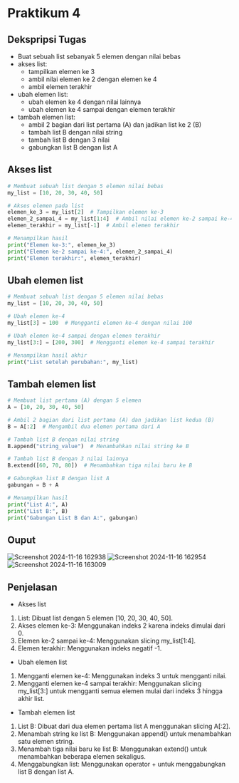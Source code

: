 # Praktikum 4
## Dekspripsi Tugas
- Buat sebuah list sebanyak 5 elemen dengan nilai bebas
- akses list:
  - tampilkan elemen ke 3
  - ambil nilai elemen ke 2 dengan elemen ke 4
  - ambil elemen terakhir
- ubah elemen list:
  - ubah elemen ke 4 dengan nilai lainnya
  - ubah elemen ke 4 sampai dengan elemen terakhir
- tambah elemen list:
  - ambil 2 bagian dari list pertama (A) dan jadikan list ke 2 (B)
  - tambah list B dengan nilai string
  - tambah list B dengan 3 nilai
  - gabungkan list B dengan list A

## Akses list
```python
# Membuat sebuah list dengan 5 elemen nilai bebas
my_list = [10, 20, 30, 40, 50]

# Akses elemen pada list
elemen_ke_3 = my_list[2]  # Tampilkan elemen ke-3
elemen_2_sampai_4 = my_list[1:4]  # Ambil nilai elemen ke-2 sampai ke-4
elemen_terakhir = my_list[-1]  # Ambil elemen terakhir

# Menampilkan hasil
print("Elemen ke-3:", elemen_ke_3)
print("Elemen ke-2 sampai ke-4:", elemen_2_sampai_4)
print("Elemen terakhir:", elemen_terakhir)
```
## Ubah elemen list
```python
# Membuat sebuah list dengan 5 elemen nilai bebas
my_list = [10, 20, 30, 40, 50]

# Ubah elemen ke-4
my_list[3] = 100  # Mengganti elemen ke-4 dengan nilai 100

# Ubah elemen ke-4 sampai dengan elemen terakhir
my_list[3:] = [200, 300]  # Mengganti elemen ke-4 sampai terakhir

# Menampilkan hasil akhir
print("List setelah perubahan:", my_list)
```
## Tambah elemen list
```python
# Membuat list pertama (A) dengan 5 elemen
A = [10, 20, 30, 40, 50]

# Ambil 2 bagian dari list pertama (A) dan jadikan list kedua (B)
B = A[:2]  # Mengambil dua elemen pertama dari A

# Tambah list B dengan nilai string
B.append("string_value")  # Menambahkan nilai string ke B

# Tambah list B dengan 3 nilai lainnya
B.extend([60, 70, 80])  # Menambahkan tiga nilai baru ke B

# Gabungkan list B dengan list A
gabungan = B + A

# Menampilkan hasil
print("List A:", A)
print("List B:", B)
print("Gabungan List B dan A:", gabungan)
```
## Ouput
![Screenshot 2024-11-16 162938](https://github.com/user-attachments/assets/8bd61274-8ef8-4b80-9629-4a3bf51118a0)
![Screenshot 2024-11-16 162954](https://github.com/user-attachments/assets/b198957e-c848-4704-8ab6-21c78ca136d1)
![Screenshot 2024-11-16 163009](https://github.com/user-attachments/assets/d014d94d-a2c9-400c-8733-3aa970d05ad3)

## Penjelasan
- Akses list
1. List: Dibuat list dengan 5 elemen [10, 20, 30, 40, 50].
2. Akses elemen ke-3: Menggunakan indeks 2 karena indeks dimulai dari 0.
3. Elemen ke-2 sampai ke-4: Menggunakan slicing my_list[1:4].
4. Elemen terakhir: Menggunakan indeks negatif -1.
- Ubah elemen list
1. Mengganti elemen ke-4: Menggunakan indeks 3 untuk mengganti nilai.
2. Mengganti elemen ke-4 sampai terakhir: Menggunakan slicing my_list[3:] untuk mengganti semua elemen mulai dari indeks 3 hingga akhir list.
- Tambah elemen list
1. List B: Dibuat dari dua elemen pertama list A menggunakan slicing A[:2].
2. Menambah string ke list B: Menggunakan append() untuk menambahkan satu elemen string.
3. Menambah tiga nilai baru ke list B: Menggunakan extend() untuk menambahkan beberapa elemen sekaligus.
4. Menggabungkan list: Menggunakan operator + untuk menggabungkan list B dengan list A.
